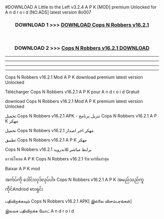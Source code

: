 #DOWNLOAD A Little to the Left v3.2.4 A P K [MOD] premium Unlocked for A n d r o i d [NO.ADS] latest version 8o007 



<div align="center">

<h3>DOWNLOAD 1 >>> <a href="https://downloadmod1.web.app/?judul=Cops N Robbers v16.2.1">DOWNLOAD Cops N Robbers v16.2.1</a></h3><br>

<h3>DOWNLOAD 2 >>> <a href="https://downloadmod1.web.app/?judul=Cops N Robbers v16.2.1">Cops N Robbers v16.2.1 DOWNLOAD </a></h3>

</div>


----------------------------------------------------------

----------------------------------------------------------

----------------------------------------------------------

----------------------------------------------------------


Cops N Robbers v16.2.1 Mod A P K download premium latest version Unlocked

Télécharger Cops N Robbers v16.2.1 A P K pour A n d r o i d Gratuit

download Cops N Robbers v16.2.1 Mod A P K premium latest version Unlocked

تحميل Cops N Robbers v16.2.1 APK - تنزيل برنامج Cops N Robbers v16.2.1 A P K مهكر

تحميل Cops N Robbers v16.2.1 مهكر اخر اصدار

تطبيق Cops N Robbers v16.2.1 A P K مهكر

Cops N Robbers v16.2.1 برابط مباشر للاندرويد

ดาวน์โหลด A P K Cops N Robbers v16.2.1 รับเวอร์ชันล่าสุด

Baixar A P K mod

အက်ပ်ကို ဒေါင်းလုဒ်လုပ်ပါ။ Cops N Robbers v16.2.1 A P K အမည်သည်ကူကိုင်Andriod ဗားရှင်း

பதிவிறக்கவும் Cops N Robbers v16.2.1 APK[ இல்லை விளம்பரங்கள்] 
 
இலவச பதிவிறக்க மோட் A n d r o i d



